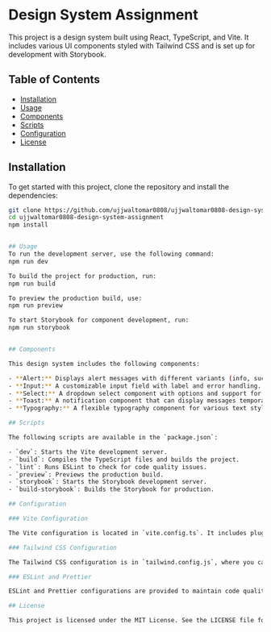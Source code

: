 # Design System Assignment

This project is a design system built using React, TypeScript, and Vite. It includes various UI components styled with Tailwind CSS and is set up for development with Storybook.

## Table of Contents

- [Installation](#installation)
- [Usage](#usage)
- [Components](#components)
- [Scripts](#scripts)
- [Configuration](#configuration)
- [License](#license)

## Installation

To get started with this project, clone the repository and install the dependencies:

```bash
git clone https://github.com/ujjwaltomar0808/ujjwaltomar0808-design-system-assignment.git
cd ujjwaltomar0808-design-system-assignment
npm install


## Usage
To run the development server, use the following command:
npm run dev

To build the project for production, run:
npm run build

To preview the production build, use:
npm run preview

To start Storybook for component development, run:
npm run storybook


## Components

This design system includes the following components:

- **Alert:** Displays alert messages with different variants (info, success, warning, error).
- **Input:** A customizable input field with label and error handling.
- **Select:** A dropdown select component with options and support for disabled states.
- **Toast:** A notification component that can display messages temporarily.
- **Typography:** A flexible typography component for various text styles.

## Scripts

The following scripts are available in the `package.json`:

- `dev`: Starts the Vite development server.
- `build`: Compiles the TypeScript files and builds the project.
- `lint`: Runs ESLint to check for code quality issues.
- `preview`: Previews the production build.
- `storybook`: Starts the Storybook development server.
- `build-storybook`: Builds the Storybook for production.

## Configuration

### Vite Configuration

The Vite configuration is located in `vite.config.ts`. It includes plugins for React and font handling.

### Tailwind CSS Configuration

The Tailwind CSS configuration is in `tailwind.config.js`, where you can customize themes and variants.

### ESLint and Prettier

ESLint and Prettier configurations are provided to maintain code quality and formatting. You can find them in `.eslintrc.cjs` and `.prettierrc.cjs`.

## License

This project is licensed under the MIT License. See the LICENSE file for details.
